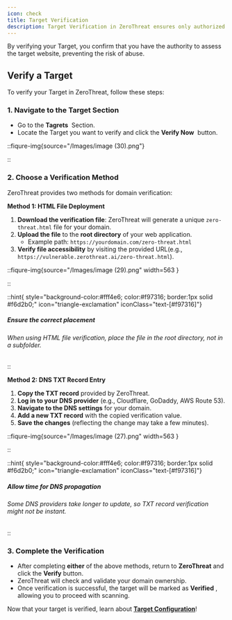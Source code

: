 ```yaml
---
icon: check
title: Target Verification
description: Target Verification in ZeroThreat ensures only authorized users can initiate security scans on a given target. It checks domain ownership or access permissions through methods like file upload, DNS record, or token injection. Successful verification confirms scan readiness and helps prevent unauthorized or accidental scanning attempts. 
---
```


By verifying your Target, you confirm that you have the authority to assess the target website, preventing the risk of abuse. &#x20;

## Verify a Target

To verify your Target in ZeroThreat, follow these steps:

### 1. Navigate to the Target Section

- Go to the **Tagrets** <span><img src="/Images/image (44).png" alt=""></span> Section.&#x20;
- Locate the Target you want to verify and click the **Verify Now** <span><img src="/Images/image (45).png" alt="" data-size="original"></span> button.

::fiqure-img{source="/Images/image (30).png"}

<!-- <img src="/Images/image (30).png" alt=""> -->

::

### 2. Choose a Verification Method

ZeroThreat provides two methods for domain verification:

**Method 1: HTML File Deployment**

1. **Download the verification file**: ZeroThreat will generate a unique `zero-threat.html` file for your domain.
2. **Upload the file** to the **root directory** of your web application.
   - Example path: `https://yourdomain.com/zero-threat.html`
3. **Verify file accessibility** by visiting the provided URL(e.g., `https://vulnerable.zerothreat.ai/zero-threat.html`).

::fiqure-img{source="/Images/image (29).png" width=563 }

<!-- <img src="/Images/image (29).png" alt="" width="563"> -->

::

::hint{ style="background-color:#fff4e6; color:#f97316; border:1px solid #f6d2b0;" icon="triangle-exclamation" iconClass="text-[#f97316]"}

##### **Ensure the correct placement**

###### When using HTML file verification, place the file in the root directory, not in a subfolder.

::

**Method 2: DNS TXT Record Entry**

1. **Copy the TXT record** provided by ZeroThreat.
2. **Log in to your DNS provider** (e.g., Cloudflare, GoDaddy, AWS Route 53).
3. **Navigate to the DNS settings** for your domain.
4. **Add a new TXT record** with the copied verification value.
5. **Save the changes** (reflecting the change may take a few minutes).

::fiqure-img{source="/Images/image (27).png" width=563 }

<!-- <img src="/Images/image (27).png" alt="" width="563"> -->

::

::hint{ style="background-color:#fff4e6; color:#f97316; border:1px solid #f6d2b0;" icon="triangle-exclamation" iconClass="text-[#f97316]"}

##### **Allow time for DNS propagation**

###### Some DNS providers take longer to update, so TXT record verification might not be instant.

::

### 3. Complete the Verification

- After completing **either** of the above methods, return to **ZeroThreat** and click the **Verify** button.
- ZeroThreat will check and validate your domain ownership.
- Once verification is successful, the target will be marked as **Verified** <span><img src="/Images/image (32).png" alt=""></span>, allowing you to proceed with scanning.

Now that your target is verified, learn about [**Target Configuration**](target-configuration 'mention')!&#x20;

